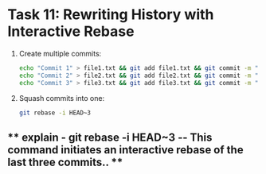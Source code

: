 # **Task 11: Rewriting History with Interactive Rebase**
1. Create multiple commits:  
   ```bash
   echo "Commit 1" > file1.txt && git add file1.txt && git commit -m "Commit 1"
   echo "Commit 2" > file2.txt && git add file2.txt && git commit -m "Commit 2"
   echo "Commit 3" > file3.txt && git add file3.txt && git commit -m "Commit 3"
   ```
2. Squash commits into one:  
   ```bash
   git rebase -i HEAD~3
   ```
 ##  ** explain - git rebase -i HEAD~3 -- This command initiates an interactive rebase of the last three commits.. **
